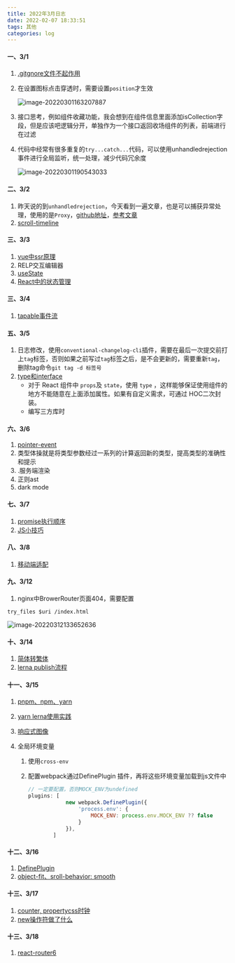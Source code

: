 ```yaml
---
title: 2022年3月日志
date: 2022-02-07 18:33:51
tags: 其他
categories: log
---
```

#### 一、3/1

1. [.gitgnore文件不起作用](https://www.cnblogs.com/sumg/p/10251247.html)

2. 在设置图标点击穿透时，需要设置`position`才生效

   ![image-20220301163207887](C:\Users\xt09\Desktop\blog\2022年3月log.assets\image-20220301163207887.png)

   

3. 接口思考，例如组件收藏功能，我会想到在组件信息里面添加isCollection字段，但是应该吧逻辑分开，单独作为一个接口返回收场组件的列表，前端进行在过滤

4. 代码中经常有很多重复的`try...catch...`代码，可以使用unhandledrejection事件进行全局监听，统一处理，减少代码冗余度

   ![image-20220301190543033](C:\Users\xt09\Desktop\blog\2022年3月log.assets\image-20220301190543033.png)
   
#### 二、3/2

1. 昨天说的到`unhandledrejection`，今天看到一遍文章，也是可以捕获异常处理，使用的是`Proxy`，[github地址](https://github.com/rookiewxy/global-error)，[参考文章](https://mp.weixin.qq.com/s/hehUH9HL6unaLWq3LzQxNg)
2. [scroll-timeline](https://mp.weixin.qq.com/s/E8Z2i_YVDgJockDqopD2_A)

#### 三、3/3

1. [vue中ssr原理](https://mp.weixin.qq.com/s/5Ph4lOFUyQ-Ix99YDkM1zA)
2. RELP交互编辑器
3. [useState](https://mp.weixin.qq.com/s/cYNRcKi1CFpFyLxPBGJmIA)
4. [React中的状态管理](https://mp.weixin.qq.com/s/SQx88imy0ozOXpbhgogGeg)

#### 三、3/4

1. [tapable事件流](https://juejin.cn/post/7071914394795868191)

#### 五、3/5

1. 日志修改，使用`conventional-changelog-cli`插件，需要在最后一次提交前打上`tag`标签，否则如果之前写过`tag`标签之后，是不会更新的，需要重新`tag`，删除tag命令`git tag -d 标签号`
2. [type和interface](https://mp.weixin.qq.com/s/XSvyzdHNbB1jA7mWEHSokw)
   - 对于 React 组件中 `props`及 `state`，使用 `type` ，这样能够保证使用组件的地方不能随意在上面添加属性。如果有自定义需求，可通过 HOC二次封装。
   - 编写三方库时

#### 六、3/6

1. [pointer-event](https://www.cnblogs.com/cangqinglang/p/11263336.html)
2. 类型体操就是将类型参数经过一系列的计算返回新的类型，提高类型的准确性和提示
3. .服务端渲染
4. 正则ast
5. dark mode

#### 七、3/7

1. [promise执行顺序](https://mp.weixin.qq.com/s/2Hd3NZts1xugb4IjgulJxA)
2. [JS小技巧](https://mp.weixin.qq.com/s/UtRd-lXU5ztXM_Dv_MIegg)

#### 八、3/8

1.  [移动端适配](https://mp.weixin.qq.com/s/wZalIze48Jr05ketqFmn6Q)

#### 九、3/12

1.  nginx中BrowerRouter页面404，需要配置

```
try_files $uri /index.html
```

![image-20220312133652636](C:\Users\xt09\Desktop\blog\2022年3月log.assets\image-20220312133652636.png)

#### 十、3/14

1. [简体转繁体](https://mp.weixin.qq.com/s/fG3-gc54S-CWBz-NQe1c-A)
2. [lerna publish流程](https://jishuin.proginn.com/p/763bfbd54caa)

#### 十一、3/15

1. [pnpm、npm、yarn](https://mp.weixin.qq.com/s?__biz=Mzg4MTYwMzY1Mw==&mid=2247496601&idx=1&sn=4c3bc00c37163e1dca152ebb8f723619&scene=21#wechat_redirect)

2. [yarn lerna使用实践](https://mp.weixin.qq.com/s/_pKwBA-8EkMipuUOZ9Ymow)

3. [响应式图像](https://mp.weixin.qq.com/s/RuejbQ92aSnvF_-KF4-dxQ)

4. 全局环境变量

   1. 使用`cross-env`

   2. 配置webpack通过DefinePlugin 插件，再将这些环境变量加载到js文件中

      ```js
      // 一定要配置，否则MOCK_ENV为undefined 
      plugins: [
                  new webpack.DefinePlugin({
                      'process.env': {
                          MOCK_ENV: process.env.MOCK_ENV ?? false
                      }
                  }),
              ]
      ```

#### 十二、3/16

1. [DefinePlugin](https://blog.csdn.net/wushuitaolove/article/details/103044772)
2. [object-fit、sroll-behavior: smooth](https://mp.weixin.qq.com/s/1ETrCmB3JSPFZurLD1ihjA)

#### 十三、3/17

1. [counter, propertycss时钟](https://mp.weixin.qq.com/s/Mz8wXlV3LzlKvVi3Blr6_w)
2. [new操作符做了什么](https://blog.csdn.net/duanshilong/article/details/88235546)

#### 十三、3/18

1. [react-router6](https://mp.weixin.qq.com/s/asIhw2wAkjO_Xs4YrVXh-w)


